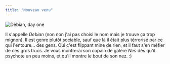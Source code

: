 ```yaml
---
title: "Nouveau venu"
---
```


![Debian, day one](http://static.cyprio.net/wtf/old_pics/debian_dayone.jpg)

Il s'appelle _Debian_ (non non j'ai pas choisi le nom mais je trouve ça trop
mignon). Il est genre plutôt sociable, sauf que là il était plus térrorisé par
ce qui l'entoure... des gens. Oui c'est flippant mine de rien, et il faut s'en
méfier de ces gros trucs. Je vous montrerai son copain de galère _Nes_ dès
qu'il psychote un peu moins, et qu'il montre le bout de son nez. :)

